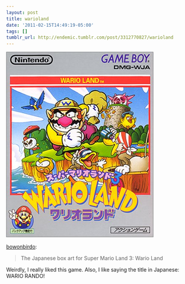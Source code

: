 ```yaml
---
layout: post
title: warioland
date: '2011-02-15T14:49:19-05:00'
tags: []
tumblr_url: http://endemic.tumblr.com/post/3312770827/warioland
---
```

 ![](/tumblr_files/tumblr_l1u2sekHb21qbj9xwo1_400.jpg)  

[bowonbirdo](http://bowonbirdo.tumblr.com/post/3312519829/warioland):

> The Japanese box art for Super Mario Land 3: Wario Land

Weirdly, I really liked this game. Also, I like saying the title in Japanese: WARIO RANDO!

